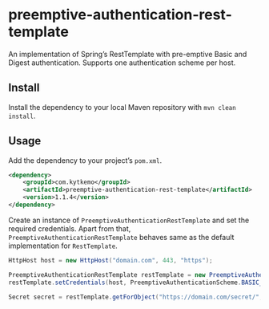 preemptive-authentication-rest-template
=======================================

An implementation of Spring’s RestTemplate with pre-emptive Basic and Digest authentication. Supports one authentication scheme per host.

## Install

Install the dependency to your local Maven repository with `mvn clean install`.

## Usage

Add the dependency to your project’s `pom.xml`.

```xml
<dependency>
    <groupId>com.kytkemo</groupId>
    <artifactId>preemptive-authentication-rest-template</artifactId>
    <version>1.1.4</version>
</dependency>
```

Create an instance of `PreemptiveAuthenticationRestTemplate` and set the required credentials. Apart from that, `PreemptiveAuthenticationRestTemplate` behaves same as the default implementation for `RestTemplate`.

```java
HttpHost host = new HttpHost("domain.com", 443, "https");

PreemptiveAuthenticationRestTemplate restTemplate = new PreemptiveAuthenticationRestTemplate();
restTemplate.setCredentials(host, PreemptiveAuthenticationScheme.BASIC_AUTHENTICATION, "username", "password");

Secret secret = restTemplate.getForObject("https://domain.com/secret/", Secret.class);
```
